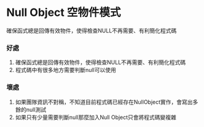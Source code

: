 # Null Object 空物件模式
確保函式總是回傳有效物件，使得檢查NULL不再需要、有利簡化程式碼

### 好處
1. 確保函式總是回傳有效物件，使得檢查NULL不再需要、有利簡化程式碼
2. 程式碼中有很多地方需要判斷null可以使用

### 壞處
1. 如果團隊資訊不對稱，不知道目前程式碼已經存在NullObject實作，會寫出多餘的null測試
2. 如果只有少量需要判斷null那麼加入Null Object只會將程式碼變複雜
